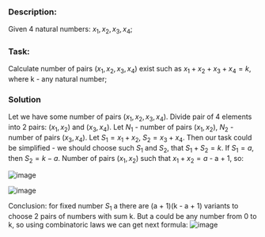 ### Description:
Given 4 natural numbers: $x_1, x_2, x_3, x_4$;

### Task:
Calculate number of pairs ($x_1, x_2, x_3, x_4$) exist such as $x_1 + x_2 + x_3 + x_4 = k$, where k - any natural number;

### Solution
Let we have some number of pairs ($x_1, x_2, x_3, x_4$). 
Divide pair of 4 elements into 2 pairs: $(x_1, x_2)$ and $(x_3, x_4)$. Let $N_1$ - number of pairs $(x_1, x_2)$, $N_2$ - number of pairs $(x_3, x_4)$. Let $S_1 = x_1 + x_2$, $S_2 = x_3 + x_4$. Then our task could be simplified - we should choose such $S_1$ and $S_2$, that $S_1 + S_2 = k$. 
If $S_1 = a$, then $S_2 = k - a$. Number of pairs $(x_1, x_2)$ such that $x_1 + x_2 = a$ - a + 1, so:

![image](https://github.com/vladstudennikov/cpp-projects/assets/91913216/b43ad2ff-cbab-495d-9e17-c5186af6cc70)

![image](https://github.com/vladstudennikov/cpp-projects/assets/91913216/424dedd2-aa20-4f67-b912-a2fbc9b1b86e)

Conclusion: for fixed number $S_1$ a there are (a + 1)(k - a + 1) variants to choose 2 pairs of numbers with sum k. But a could be any number from 0 to k, so using combinatoric laws we can get next formula:
![image](https://github.com/vladstudennikov/cpp-projects/assets/91913216/414bfd38-588e-441d-9010-58b71d0b354c)

